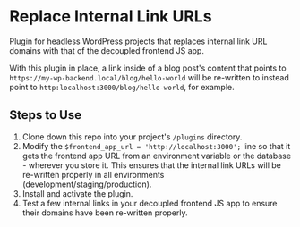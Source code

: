 # Replace Internal Link URLs

Plugin for headless WordPress projects that replaces internal link URL domains with that of the decoupled frontend JS app.

With this plugin in place, a link inside of a blog post's content that points to `https://my-wp-backend.local/blog/hello-world` will be re-written to instead point to `http:localhost:3000/blog/hello-world`, for example.

## Steps to Use

1. Clone down this repo into your project's `/plugins` directory.
1. Modify the `$frontend_app_url = 'http://localhost:3000';` line so that it gets the frontend app URL from an environment variable or the database - wherever you store it. This ensures that the internal link URLs will be re-written properly in all environments (development/staging/production).
1. Install and activate the plugin.
1. Test a few internal links in your decoupled frontend JS app to ensure their domains have been re-written properly.
